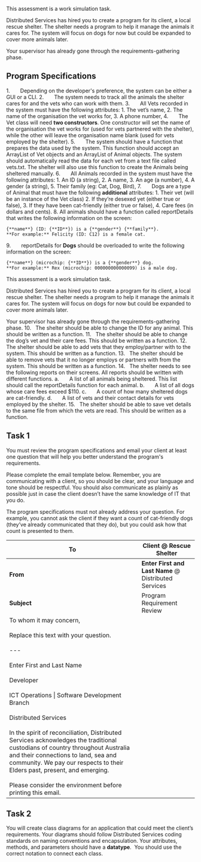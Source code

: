 This assessment is a work simulation task.

Distributed Services has hired you to create a program for its client, a local rescue shelter. The shelter needs a program to help it manage the animals it cares for. The system will focus on dogs for now but could be expanded to cover more animals later.

Your supervisor has already gone through the requirements-gathering phase.
## Program Specifications

1.       Depending on the developer's preference, the system can be either a GUI or a CLI.
2.       The system needs to track all the animals the shelter cares for and the vets who can work with them.
3.       All Vets recorded in the system must have the following attributes:
	1. The vet’s name,
	2. The name of the organisation the vet works for,
	3. A phone number,
4.       The Vet class will need **two constructors**. One constructor will set the name of the organisation the vet works for (used for vets partnered with the shelter), while the other will leave the organisation name blank (used for vets employed by the shelter).
5.       The system should have a function that prepares the data used by the system. This function should accept an ArrayList of Vet objects and an ArrayList of Animal objects. The system should automatically read the data for each vet from a text file called vets.txt. The shelter will also use this function to create the Animals being sheltered manually.
6.       All Animals recorded in the system must have the following attributes:
	1. An ID (a string),
	2. A name,
	3. An age (a number),
	4. A gender (a string),
	5. Their family (eg: Cat, Dog, Bird),
7.       Dogs are a type of Animal that must have the following **additional** attributes:
	1. Their vet (will be an instance of the Vet class)
	2. If they’re desexed yet (either true or false),
	3. If they have been cat-friendly (either true or false),
	4. Care fees (in dollars and cents).
8. All animals should have a function called reportDetails that writes the following information on the screen:
```
{**name**} (ID: {**ID**}) is a {**gender**} {**family**}.
**For example:** Felicity (ID: C12) is a female cat.
```
9.       reportDetails for **Dogs** should be overloaded to write the following information on the screen:
```
{**name**} (microchip: {**ID**}) is a {**gender**} dog.
**For example:** Rex (microchip: 000000000000099) is a male dog.
```
This assessment is a work simulation task.

Distributed Services has hired you to create a program for its client, a local rescue shelter. The shelter needs a program to help it manage the animals it cares for. The system will focus on dogs for now but could be expanded to cover more animals later.

Your supervisor has already gone through the requirements-gathering phase.
10.   The shelter should be able to change the ID for any animal. This should be written as a function.
11.   The shelter should be able to change the dog’s vet and their care fees. This should be written as a function.
12.   The shelter should be able to add vets that they employ/partner with to the system. This should be written as a function.
13.   The shelter should be able to remove vets that it no longer employs or partners with from the system. This should be written as a function.
14.   The shelter needs to see the following reports on their screens. All reports should be written with different functions.
a.       A list of all animals being sheltered. This list should call the reportDetails function for each animal.
b.       A list of all dogs whose care fees exceed $110.
c.       A count of how many sheltered dogs are cat-friendly.
d.       A list of vets and their contact details for vets employed by the shelter.
15.   The shelter should be able to save vet details to the same file from which the vets are read. This should be written as a function.
## Task 1

You must review the program specifications and email your client at least one question that will help you better understand the program's requirements.

Please complete the email template below. Remember, you are communicating with a client, so you should be clear, and your language and tone should be respectful. You should also communicate as plainly as possible just in case the client doesn’t have the same knowledge of IT that you do.

The program specifications must not already address your question. For example, you cannot ask the client if they want a count of cat-friendly dogs (they’ve already communicated that they do), but you could ask how that count is presented to them.


| **To**                                                                                                                                                                                                                                                                                                                                                                                                                                                                                                                                        | Client @ Rescue Shelter                              |
| --------------------------------------------------------------------------------------------------------------------------------------------------------------------------------------------------------------------------------------------------------------------------------------------------------------------------------------------------------------------------------------------------------------------------------------------------------------------------------------------------------------------------------------------- | ---------------------------------------------------- |
| **From**                                                                                                                                                                                                                                                                                                                                                                                                                                                                                                                                      | **Enter First and Last Name** @ Distributed Services |
| **Subject**                                                                                                                                                                                                                                                                                                                                                                                                                                                                                                                                   | Program Requirement Review                           |
| To whom it may concern,<br><br>Replace this text with your question.<br><br>---<br><br>Enter First and Last Name<br><br>Developer<br><br>ICT Operations \| Software Development Branch<br><br>Distributed Services<br><br>In the spirit of reconciliation, Distributed Services acknowledges the traditional custodians of country throughout Australia and their connections to land, sea and community. We pay our respects to their Elders past, present, and emerging.<br><br>Please consider the environment before printing this email. |                                                      |

## Task 2

You will create class diagrams for an application that could meet the client’s requirements. Your diagrams should follow Distributed Services coding standards on naming conventions and encapsulation. Your attributes, methods, and parameters should have a **datatype**.  You should use the correct notation to connect each class.